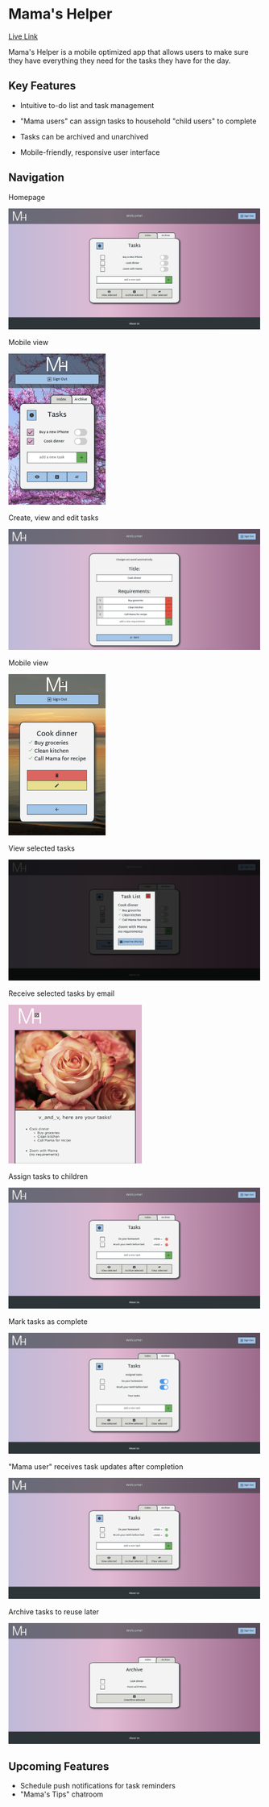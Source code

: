 # Mama's Helper

[Live Link](http://mamashelper.herokuapp.com/)

Mama's Helper is a mobile optimized app that allows users to make sure they have everything they need for the tasks they have for the day.

## Key Features
- Intuitive to-do list and task management

- "Mama users" can assign tasks to household "child users" to complete

- Tasks can be archived and unarchived

- Mobile-friendly, responsive user interface

## Navigation
Homepage

  <img src="./frontend/images/homepage.png" width=500px height=240px/>

Mobile view

  <img src="./frontend/images/homepage_mobile.png" width=193px height=300px/>


Create, view and edit tasks

  <img src="./frontend/images/task_edit.png" width=500px height=240px/>

Mobile view

  <img src="./frontend/images/task_show_mobile.png" width=193px height=320px/>


View selected tasks

  <img src="./frontend/images/view_tasks.png" width=500px height=240px/>

Receive selected tasks by email

  <img src="./frontend/images/task_email.png" width=265px height=315px>

Assign tasks to children
  
  <img src="./frontend/images/task_assignment.png" width=500px height=240px/>

Mark tasks as complete

  <img src="./frontend/images/child_task_complete.png" width=500px height=240px/>

"Mama user" receives task updates after completion

  <img src="./frontend/images/parent_task_complete.png" width=500px height=240px/>

Archive tasks to reuse later
  
  <img src="./frontend/images/archive_tab.png" width=500px height=240px/>


## Upcoming Features
- Schedule push notifications for task reminders
- "Mama's Tips" chatroom
